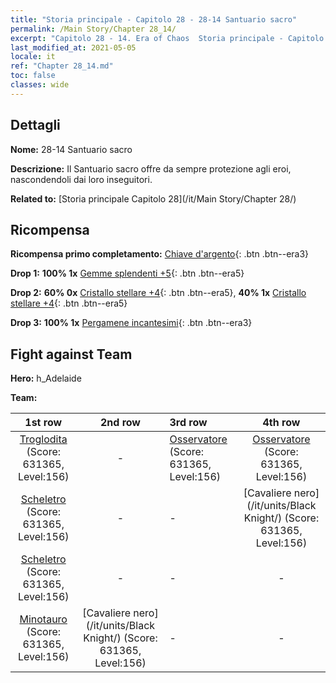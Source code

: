 ```yaml
---
title: "Storia principale - Capitolo 28 - 28-14 Santuario sacro"
permalink: /Main Story/Chapter 28_14/
excerpt: "Capitolo 28 - 14. Era of Chaos  Storia principale - Capitolo 28_14. 28-14 Santuario sacro"
last_modified_at: 2021-05-05
locale: it
ref: "Chapter 28_14.md"
toc: false
classes: wide
---
```


## Dettagli

 **Nome:** 28-14 Santuario sacro

 **Descrizione:** Il Santuario sacro offre da sempre protezione agli eroi, nascondendoli dai loro inseguitori.

 **Related to:** [Storia principale Capitolo 28](/it/Main Story/Chapter 28/)

## Ricompensa

 **Ricompensa primo completamento:** [Chiave d'argento](/ItemsIT/con_693/){: .btn .btn--era3}

 **Drop 1:** **100% 1x** [Gemme splendenti +5](/ItemsIT/mat_100/){: .btn .btn--era5}

 **Drop 2:** **60% 0x** [Cristallo stellare +4](/ItemsIT/mat_94/){: .btn .btn--era5}, **40% 1x** [Cristallo stellare +4](/ItemsIT/mat_94/){: .btn .btn--era5}

 **Drop 3:** **100% 1x** [Pergamene incantesimi](/ItemsIT/con_694/){: .btn .btn--era3}


## Fight against Team
 **Hero:** h_Adelaide

 **Team:**


  | 1st row | 2nd row | 3rd row | 4th row |
  |:----:|:----:|:----|:----:|
  | [Troglodita](/it/units/Troglodyte/) (Score: 631365, Level:156)  | - | [Osservatore](/it/units/Beholder/) (Score: 631365, Level:156)  | [Osservatore](/it/units/Beholder/) (Score: 631365, Level:156)  |
  | [Scheletro](/it/units/Skeleton/) (Score: 631365, Level:156)  | - | - | [Cavaliere nero](/it/units/Black Knight/) (Score: 631365, Level:156)  |
  | [Scheletro](/it/units/Skeleton/) (Score: 631365, Level:156)  | - | - | - |
  | [Minotauro](/it/units/Minotaur/) (Score: 631365, Level:156)  | [Cavaliere nero](/it/units/Black Knight/) (Score: 631365, Level:156)  | - | - |


